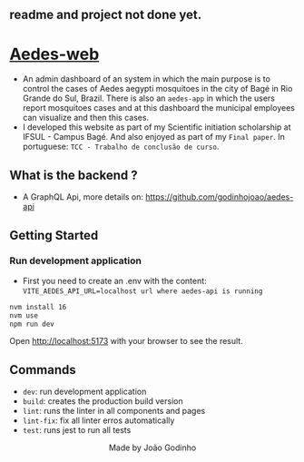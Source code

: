 ## readme and project not done yet.

# <a href="https://aedes-web.netlify.app/">Aedes-web</a>

- An admin dashboard of an system in which the main purpose is to control the cases of Aedes aegypti mosquitoes in the city of Bagé in Rio Grande do Sul, Brazil. There is also an `aedes-app` in which the users report mosquitoes cases and at this dashboard the municipal employees can visualize and then this cases.
- I developed this website as part of my Scientific initiation scholarship at IFSUL - Campus Bagé. And also enjoyed as part of my `Final paper`. In portuguese: `TCC - Trabalho de conclusão de curso`.

## What is the backend ?

- A GraphQL Api, more details on: https://github.com/godinhojoao/aedes-api

<!-- ## What I used to develop this frontend ?

- [ReactJS](https://reactjs.org)
- [TypeScript](https://www.typescriptlang.org)
- [ApolloClient](https://www.apollographql.com/docs/react/)
- [Sass](https://sass-lang.com/)
- [Jest](https://jestjs.io/docs/getting-started)
- [Eslint](https://eslint.org)
- [Husky](https://github.com/typicode/husky) -->

## Getting Started

### Run development application

- First you need to create an .env with the content: `VITE_AEDES_API_URL=localhost url where aedes-api is running`

```bash
nvm install 16
nvm use
npm run dev
```

Open [http://localhost:5173](http://localhost:5173) with your browser to see the result.

## Commands

- `dev`: run development application
- `build`: creates the production build version
- `lint`: runs the linter in all components and pages
- `lint-fix`: fix all linter erros automatically
- `test`: runs jest to run all tests

<p align="center">Made by João Godinho</p>